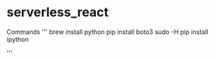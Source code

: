 # serverless_react

Commands
'''
brew install python
pip install boto3
sudo -H pip install ipython

'''

